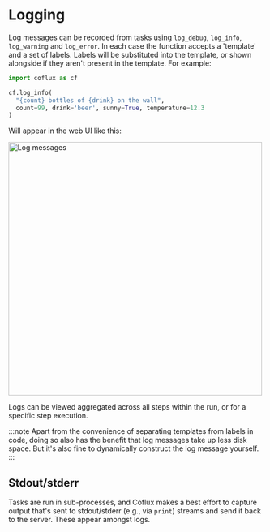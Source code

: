 # Logging

Log messages can be recorded from tasks using `log_debug`, `log_info`, `log_warning` and `log_error`. In each case the function accepts a 'template' and a set of labels. Labels will be substituted into the template, or shown alongside if they aren't present in the template. For example:

```python
import coflux as cf

cf.log_info(
  "{count} bottles of {drink} on the wall",
  count=99, drink='beer', sunny=True, temperature=12.3
)
```

Will appear in the web UI like this:

<img src="/img/beer_logs.png" alt="Log messages" width="500" />

Logs can be viewed aggregated across all steps within the run, or for a specific step execution.


:::note
Apart from the convenience of separating templates from labels in code, doing so also has the benefit that log messages take up less disk space. But it's also fine to dynamically construct the log message yourself.
:::

## Stdout/stderr

Tasks are run in sub-processes, and Coflux makes a best effort to capture output that's sent to stdout/stderr (e.g., via `print`) streams and send it back to the server. These appear amongst logs.
